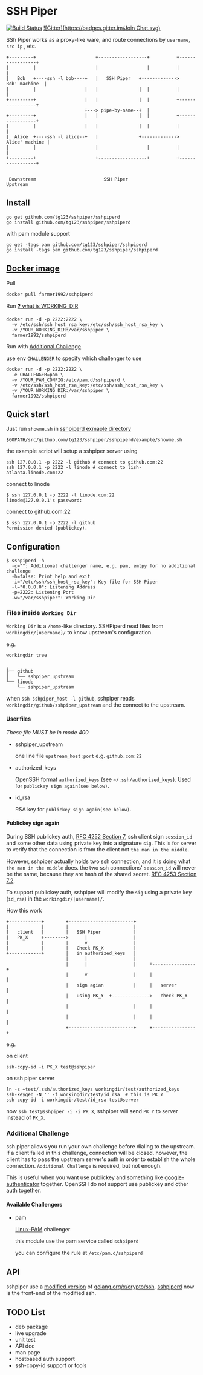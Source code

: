 # SSH Piper

[![Build Status](https://travis-ci.org/tg123/sshpiper.svg?branch=master)](https://travis-ci.org/tg123/sshpiper)
[![Gitter](https://badges.gitter.im/Join Chat.svg)](https://gitter.im/tg123/sshpiper?utm_source=badge&utm_medium=badge&utm_campaign=pr-badge&utm_content=badge)

SSh Piper works as a proxy-like ware, and route connections by `username`, `src ip` , etc.

```
+---------+                      +------------------+          +-----------------+
|         |                      |                  |          |                 |
|   Bob   +----ssh -l bob----+   |   SSH Piper   +------------->   Bob' machine  |
|         |                  |   |               |  |          |                 |
+---------+                  |   |               |  |          +-----------------+
                             +---> pipe-by-name--+  |                             
+---------+                  |   |               |  |          +-----------------+
|         |                  |   |               |  |          |                 |
|  Alice  +----ssh -l alice--+   |               +------------->  Alice' machine |
|         |                      |                  |          |                 |
+---------+                      +------------------+          +-----------------+


 Downstream                         SSH Piper                       Upstream                     

```

## Install 

```
go get github.com/tg123/sshpiper/sshpiperd
go install github.com/tg123/sshpiper/sshpiperd
```

with pam module support

```
go get -tags pam github.com/tg123/sshpiper/sshpiperd
go install -tags pam github.com/tg123/sshpiper/sshpiperd
```

## [Docker image](https://registry.hub.docker.com/u/farmer1992/sshpiperd/)

Pull

```
docker pull farmer1992/sshpiperd
```

Run  [:question: what is WORKING_DIR](#files-inside-working-dir) 

```
docker run -d -p 2222:2222 \
  -v /etc/ssh/ssh_host_rsa_key:/etc/ssh/ssh_host_rsa_key \
  -v /YOUR_WORKING_DIR:/var/sshpiper \
  farmer1992/sshpiperd
```

Run with [Additional Challenge](#additional-challenge)

use env `CHALLENGER` to specify which challenger to use

```
docker run -d -p 2222:2222 \
  -e CHALLENGER=pam \
  -v /YOUR_PAM_CONFIG:/etc/pam.d/sshpiperd \
  -v /etc/ssh/ssh_host_rsa_key:/etc/ssh/ssh_host_rsa_key \
  -v /YOUR_WORKING_DIR:/var/sshpiper \
  farmer1992/sshpiperd
```

## Quick start

Just run `showme.sh` in [sshpiperd exmaple directory](sshpiperd/example)
```
$GOPATH/src/github.com/tg123/sshpiper/sshpiperd/example/showme.sh
```

the example script will setup a sshpiper server using
```
ssh 127.0.0.1 -p 2222 -l github # connect to github.com:22
ssh 127.0.0.1 -p 2222 -l linode # connect to lish-atlanta.linode.com:22
```

connect to linode 

```
$ ssh 127.0.0.1 -p 2222 -l linode.com:22
linode@127.0.0.1's password:
```


connect to github.com:22

```
$ ssh 127.0.0.1 -p 2222 -l github
Permission denied (publickey).
```


## Configuration 

```
$ sshpiperd -h
  -c="": Additional challenger name, e.g. pam, emtpy for no additional challenge
  -h=false: Print help and exit
  -i="/etc/ssh/ssh_host_rsa_key": Key file for SSH Piper
  -l="0.0.0.0": Listening Address
  -p=2222: Listening Port
  -w="/var/sshpiper": Working Dir
```

### Files inside `Working Dir`

`Working Dir` is a `/home`-like directory. 
SSHPiperd read files from `workingdir/[username]/` to know upstream's configuration.

e.g.

```
workingdir tree

.
├── github
│   └── sshpiper_upstream
└── linode
    └── sshpiper_upstream
```

when `ssh sshpiper_host -l github`, 
sshpiper reads `workingdir/github/sshpiper_upstream` and the connect to the upstream. 

#### User files

*These file MUST be in mode 400*

 * sshpiper_upstream
 
   one line file `upstream_host:port` e.g. `github.com:22`

 * authorized_keys
  
   OpenSSH format `authorized_keys` (see `~/.ssh/authorized_keys`). Used for `publickey sign again(see below)`.

 * id_rsa
 
   RSA key for `publickey sign again(see below)`.


#### Publickey sign again

During SSH publickey auth, [RFC 4252 Section 7](http://tools.ietf.org/html/rfc4252#section-7),
ssh client sign `session_id` and some other data using private key into a signature `sig`.
This is for server to verify that the connection is from the client not `the man in the middle`.

However, sshpiper actually holds two ssh connection, and it is doing what `the man in the middle` does.
the two ssh connections' `session_id` will never be the same, because they are hash of the shared secret. [RFC 4253 Section 7.2](http://tools.ietf.org/html/rfc4253#section-7).


To support publickey auth, sshpiper will modify the `sig` using a private key (`id_rsa`) in the `workingdir/[username]/`.

How this work

```
+------------+        +------------------------+                       
|            |        |                        |                       
|   client   |        |   SSH Piper            |                       
|   PK_X     +-------->      |                 |                       
|            |        |      v                 |                       
|            |        |   Check PK_X           |                       
+------------+        |   in authorized_keys   |                       
                      |      |                 |                       
                      |      |                 |     +----------------+
                      |      v                 |     |                |
                      |   sign agian           |     |   server       |
                      |   using PK_Y  +-------------->   check PK_Y   |
                      |                        |     |                |
                      |                        |     |                |
                      +------------------------+     +----------------+
```

e.g.

on client 

```
ssh-copy-id -i PK_X test@sshpiper
```

on ssh piper server

```
ln -s ~test/.ssh/authorized_keys workingdir/test/authorized_keys
ssh-keygen -N '' -f workingdir/test/id_rsa  # this is PK_Y
ssh-copy-id -i workingdir/test/id_rsa test@server
```

now `ssh test@sshpiper -i -i PK_X`, sshpiper will send `PK_Y` to server instead of `PK_X`.


### Additional Challenge

ssh piper allows you run your own challenge before dialing to the upstream.
if a client failed in this challenge, connection will be closed.
however, the client has to pass the upstream server's auth in order to establish the whole connection.
`Additional Challenge` is required, but not enough.


This is useful when you want use publickey and something like [google-authenticator](https://github.com/google/google-authenticator) together. OpenSSH do not support use publickey and other auth together.


#### Available Challengers

 * pam
   
   [Linux-PAM](http://www.linux-pam.org/) challenger
   
   this module use the pam service called `sshpiperd`

   you can configure the rule at `/etc/pam.d/sshpiperd`


## API

sshpiper use a [modified version](ssh) of [golang.org/x/crypto/ssh](http://golang.org/x/crypto/ssh).
[sshpiperd](sshpiperd) now is the front-end of the modified ssh.


## TODO List
 
 * deb package
 * live upgrade
 * unit test
 * API doc
 * man page
 * hostbased auth support
 * ssh-copy-id support or tools

